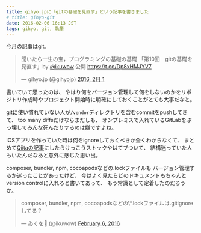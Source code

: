 ```yaml
---
title: gihyo.jpに「gitの基礎を見直す」という記事を書きました
# title: gihyo-git
date: 2016-02-06 16:13 JST
tags: gihyo, git, 執筆
---
```


今月の記事はgit。

<blockquote class="twitter-tweet" data-cards="hidden" data-lang="ja"><p lang="ja" dir="ltr">聞いたら一生の宝，プログラミングの基礎の基礎 「第10回　gitの基礎を見直す」by <a href="https://twitter.com/ikuwow">@ikuwow</a> 公開 <a href="https://t.co/Dp8xHMJYV7">https://t.co/Dp8xHMJYV7</a></p>&mdash; gihyo.jp (@gihyojp) <a href="https://twitter.com/gihyojp/status/694023622076203008">2016, 2月 1</a></blockquote>

書いていて思ったのは、
やはり何をバージョン管理して何をしないのかをリポジトリ作成時やプロジェクト開始時に明確にしておくことがとても大事だなと。

gitに使い慣れていない人が`/vendor`ディレクトリを含むcommitをpushしてきて、
too many diffsだけならまだしも、
オンプレミスで入れているGitLabをぶっ壊してみんな死んだりするのは嫌ですよね。

iOSアプリを作っていた時は何をignoreしておくべきか全くわからなくて、
まとめて[Qiitaの記事](http://qiita.com/ikuwow/items/4fae81a099bf82f44749)にしたらけっこうストックやはてブついて、
結構迷っていた人もいたんだなあと意外に感じた思い出。

composer, bundler, npm, cocoapodsなどの.lockファイルも
バージョン管理するか迷ったことがあったけど、
今はよく見たらどのドキュメントもちゃんとversion controlに入れろと書いてあって、
もう常識として定着したのだろうか。

<blockquote class="twitter-tweet" data-lang="en"><p lang="ja" dir="ltr">composer, bundler, npm, cocoapodsなどの\*.lockファイルは.gitignoreしてる？</p>
&mdash; ゐくを (@ikuwow) <a href="https://twitter.com/ikuwow/status/695871999327928320">February 6, 2016</a></blockquote>
